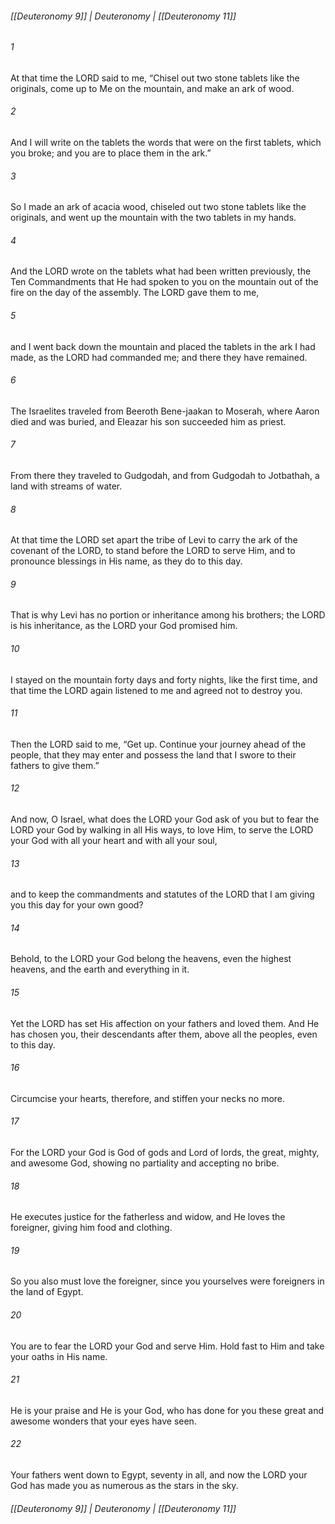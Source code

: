 ###### [[Deuteronomy 9]] | Deuteronomy | [[Deuteronomy 11]]

###### 1
At that time the LORD said to me, “Chisel out two stone tablets like the originals, come up to Me on the mountain, and make an ark of wood.
###### 2
And I will write on the tablets the words that were on the first tablets, which you broke; and you are to place them in the ark.”
###### 3
So I made an ark of acacia wood, chiseled out two stone tablets like the originals, and went up the mountain with the two tablets in my hands.
###### 4
And the LORD wrote on the tablets what had been written previously, the Ten Commandments that He had spoken to you on the mountain out of the fire on the day of the assembly. The LORD gave them to me,
###### 5
and I went back down the mountain and placed the tablets in the ark I had made, as the LORD had commanded me; and there they have remained.
###### 6
The Israelites traveled from Beeroth Bene-jaakan to Moserah, where Aaron died and was buried, and Eleazar his son succeeded him as priest.
###### 7
From there they traveled to Gudgodah, and from Gudgodah to Jotbathah, a land with streams of water.
###### 8
At that time the LORD set apart the tribe of Levi to carry the ark of the covenant of the LORD, to stand before the LORD to serve Him, and to pronounce blessings in His name, as they do to this day.
###### 9
That is why Levi has no portion or inheritance among his brothers; the LORD is his inheritance, as the LORD your God promised him.
###### 10
I stayed on the mountain forty days and forty nights, like the first time, and that time the LORD again listened to me and agreed not to destroy you.
###### 11
Then the LORD said to me, “Get up. Continue your journey ahead of the people, that they may enter and possess the land that I swore to their fathers to give them.”
###### 12
And now, O Israel, what does the LORD your God ask of you but to fear the LORD your God by walking in all His ways, to love Him, to serve the LORD your God with all your heart and with all your soul,
###### 13
and to keep the commandments and statutes of the LORD that I am giving you this day for your own good?
###### 14
Behold, to the LORD your God belong the heavens, even the highest heavens, and the earth and everything in it.
###### 15
Yet the LORD has set His affection on your fathers and loved them. And He has chosen you, their descendants after them, above all the peoples, even to this day.
###### 16
Circumcise your hearts, therefore, and stiffen your necks no more.
###### 17
For the LORD your God is God of gods and Lord of lords, the great, mighty, and awesome God, showing no partiality and accepting no bribe.
###### 18
He executes justice for the fatherless and widow, and He loves the foreigner, giving him food and clothing.
###### 19
So you also must love the foreigner, since you yourselves were foreigners in the land of Egypt.
###### 20
You are to fear the LORD your God and serve Him. Hold fast to Him and take your oaths in His name.
###### 21
He is your praise and He is your God, who has done for you these great and awesome wonders that your eyes have seen.
###### 22
Your fathers went down to Egypt, seventy in all, and now the LORD your God has made you as numerous as the stars in the sky.

###### [[Deuteronomy 9]] | Deuteronomy | [[Deuteronomy 11]]
